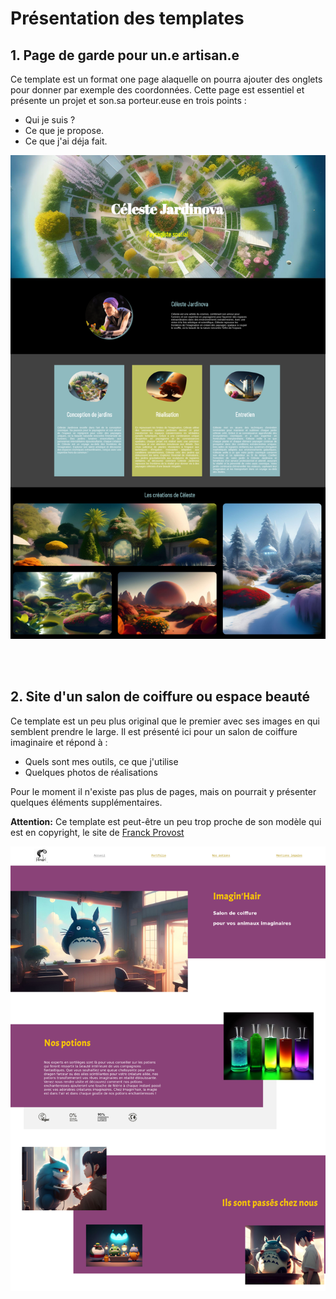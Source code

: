 # Présentation des templates

## 1. Page de garde pour un.e artisan.e

Ce template est un format one page alaquelle on pourra ajouter des onglets pour donner par exemple des coordonnées. 
Cette page est essentiel et présente un projet et son.sa porteur.euse en trois points : 
 - Qui je suis ?
 - Ce que je propose. 
 - Ce que j'ai déja fait. 

![templates paysagiste spatial](images/paysagiste_spatial.png)


<br><br>

## 2. Site d'un salon de coiffure ou espace beauté

Ce template est un peu plus original que le premier avec ses images en qui semblent prendre le large. Il est présenté ici pour un salon de coiffure imaginaire et répond à :
 - Quels sont mes outils, ce que j'utilise
 - Quelques photos de réalisations

Pour le moment il n'existe pas plus de pages, mais on pourrait y présenter quelques éléments supplémentaires. 

**Attention:** Ce template est peut-être un peu trop proche de son modèle qui est en copyright, le site de [Franck Provost](https://www.franckprovost.com/)


 
![templates salon de coiffure](images/imagin-hair.png)

